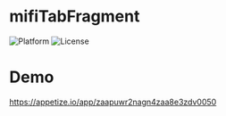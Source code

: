 # mifiTabFragment

![Platform](https://img.shields.io/badge/platform-Android-green.svg)
![License](https://img.shields.io/badge/License-MIT%20License-orange.svg)

# Demo
https://appetize.io/app/zaapuwr2nagn4zaa8e3zdv0050
